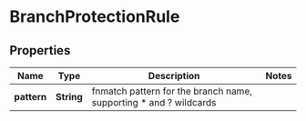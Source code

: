 

# BranchProtectionRule


## Properties

Name | Type | Description | Notes
------------ | ------------- | ------------- | -------------
**pattern** | **String** | fnmatch pattern for the branch name, supporting * and ? wildcards | 



